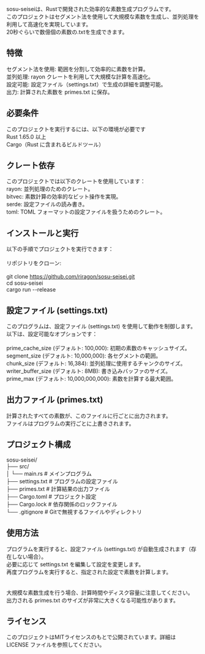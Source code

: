 sosu-seiseiは、Rustで開発された効率的な素数生成プログラムです。<br>
このプロジェクトはセグメント法を使用して大規模な素数を生成し、並列処理を利用して高速化を実現しています。<br>
20秒ぐらいで数億個の素数の.txtを生成できます。


特徴
--------------
セグメント法を使用: 範囲を分割して効率的に素数を計算。<br>
並列処理: rayon クレートを利用して大規模な計算を高速化。<br>
設定可能: 設定ファイル（settings.txt）で生成の詳細を調整可能。<br>
出力: 計算された素数を primes.txt に保存。<br>



必要条件
--------------
このプロジェクトを実行するには、以下の環境が必要です<br>
Rust 1.65.0 以上<br>
Cargo（Rust に含まれるビルドツール）<br>



クレート依存
--------------
このプロジェクトでは以下のクレートを使用しています：<br>
rayon: 並列処理のためのクレート。<br>
bitvec: 素数計算の効率的なビット操作を実現。<br>
serde: 設定ファイルの読み書き。<br>
toml: TOML フォーマットの設定ファイルを扱うためのクレート。<br>



インストールと実行
--------------
以下の手順でプロジェクトを実行できます：<br>
<br>
リポジトリをクローン:<br>
<br>
git clone https://github.com/riragon/sosu-seisei.git<br>
cd sosu-seisei<br>
cargo run --release<br>



設定ファイル (settings.txt)
--------------
このプログラムは、設定ファイル (settings.txt) を使用して動作を制御します。以下は、設定可能なオプションです：<br>
<br>
prime_cache_size (デフォルト: 100,000): 初期の素数のキャッシュサイズ。<br>
segment_size (デフォルト: 10,000,000): 各セグメントの範囲。<br>
chunk_size (デフォルト: 16,384): 並列処理に使用するチャンクのサイズ。<br>
writer_buffer_size (デフォルト: 8MB): 書き込みバッファのサイズ。<br>
prime_max (デフォルト: 10,000,000,000): 素数を計算する最大範囲。<br>



出力ファイル (primes.txt)
--------------
計算されたすべての素数が、このファイルに行ごとに出力されます。<br>
ファイルはプログラムの実行ごとに上書きされます。<br>




プロジェクト構成
--------------
sosu-seisei/<br>
├── src/<br>
│   └── main.rs          # メインプログラム<br>
├── settings.txt         # プログラムの設定ファイル<br>
├── primes.txt           # 計算結果の出力ファイル<br>
├── Cargo.toml           # プロジェクト設定<br>
├── Cargo.lock           # 依存関係のロックファイル<br>
└── .gitignore           # Gitで無視するファイルやディレクトリ<br>




使用方法
--------------
プログラムを実行すると、設定ファイル (settings.txt) が自動生成されます（存在しない場合）。<br>
必要に応じて settings.txt を編集して設定を変更します。<br>
再度プログラムを実行すると、指定された設定で素数を計算します。<br>
<br><br>
大規模な素数生成を行う場合、計算時間やディスク容量に注意してください。<br>
出力される primes.txt のサイズが非常に大きくなる可能性があります。<br>




ライセンス
--------------
このプロジェクトはMITライセンスのもとで公開されています。詳細は LICENSE ファイルを参照してください。

